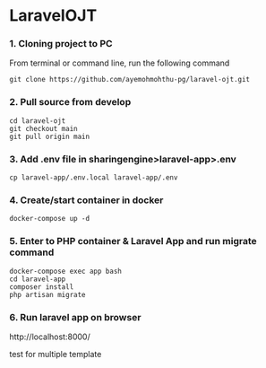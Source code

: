 # LaravelOJT

### 1. Cloning project to PC

From terminal or command line, run the following command
 ```
 git clone https://github.com/ayemohmohthu-pg/laravel-ojt.git
 ```

### 2. Pull source from develop
```
cd laravel-ojt
git checkout main
git pull origin main
```

### 3. Add .env file in sharingengine>laravel-app>.env
```
cp laravel-app/.env.local laravel-app/.env
```
 
### 4. Create/start container in docker
```
docker-compose up -d
```

### 5. Enter to PHP container & Laravel App and run migrate command
```
docker-compose exec app bash
cd laravel-app
composer install
php artisan migrate
```

### 6. Run laravel app on browser

http://localhost:8000/

test for multiple template

